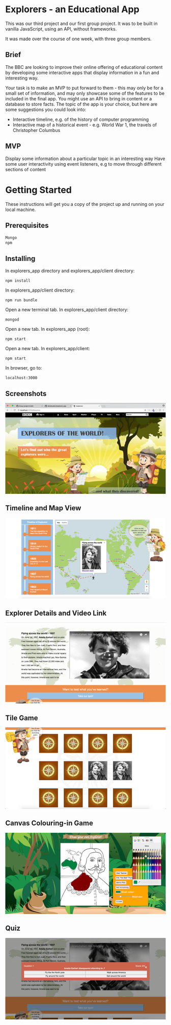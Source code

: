 # Explorers - an Educational App

This was our third project and our first group project. It was to be built in vanilla JavaScript, using an API, without frameworks. 

It was made over the course of one week, with three group members.

## Brief

The BBC are looking to improve their online offering of educational content by developing some interactive apps that display information in a fun and interesting way.

Your task is to make an MVP to put forward to them - this may only be for a small set of information, and may only showcase some of the features to be included in the final app. You might use an API to bring in content or a database to store facts. The topic of the app is your choice, but here are some suggestions you could look into:

- Interactive timeline, e.g. of the history of computer programming
- Interactive map of a historical event - e.g. World War 1, the travels of Christopher Columbus

## MVP

Display some information about a particular topic in an interesting way
Have some user interactivity using event listeners, e.g to move through different sections of content



# Getting Started

These instructions will get you a copy of the project up and running on your local machine. 


## Prerequisites

```
Mongo
npm
```


## Installing

In explorers_app directory and explorers_app/client directory:
```
npm install
```
In explorers_app/client directory:
```
npm run bundle
```
Open a new terminal tab. In explorers_app/client directory:
```
mongod
```
Open a new tab. In explorers_app (root):
```
npm start
```
Open a new tab. In explorers_app/client:
```
npm start
```
In browser, go to:
```
localhost:3000
```


## Screenshots

![Alt text](https://raw.githubusercontent.com/aliceloudon/explorers_app/master/README/1.png?raw=true "Optional Title")
## Timeline and Map View
![Alt text](https://raw.githubusercontent.com/aliceloudon/explorers_app/master/README/2.png?raw=true "Optional Title")
## Explorer Details and Video Link
![Alt text](https://raw.githubusercontent.com/aliceloudon/explorers_app/master/README/3.png?raw=true "Optional Title")
## Tile Game
![Alt text](https://raw.githubusercontent.com/aliceloudon/explorers_app/master/README/4.png?raw=true "Optional Title")
## Canvas Colouring-in Game
![Alt text](https://raw.githubusercontent.com/aliceloudon/explorers_app/master/README/5.png?raw=true "Optional Title")
## Quiz
![Alt text](https://raw.githubusercontent.com/aliceloudon/explorers_app/master/README/quiz.png?raw=true "Optional Title")
